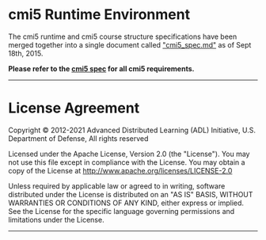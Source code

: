 # cmi5 Runtime Environment 

The cmi5 runtime and cmi5 course structure specifications have been merged together into a single document called 
["cmi5_spec.md"](https://github.com/AICC/CMI-5_Spec_Current/blob/quartz/cmi5_spec.md) as of Sept 18th, 2015.

**Please refer to the [cmi5 spec](https://github.com/AICC/CMI-5_Spec_Current/blob/quartz/cmi5_spec.md) for all cmi5 requirements.**

-------

# License Agreement

Copyright &copy; 2012-2021 Advanced Distributed Learning (ADL) Initiative, U.S. Department of Defense, All rights reserved

Licensed under the Apache License, Version 2.0 (the "License"). You may not use this file except in compliance with the License. 
You may obtain a copy of the License at http://www.apache.org/licenses/LICENSE-2.0

Unless required by applicable law or agreed to in writing, software distributed under the License is distributed 
on an "AS IS" BASIS, WITHOUT WARRANTIES OR CONDITIONS OF ANY KIND, either express or implied. See the License for 
the specific language governing permissions and limitations under the License.

-------



